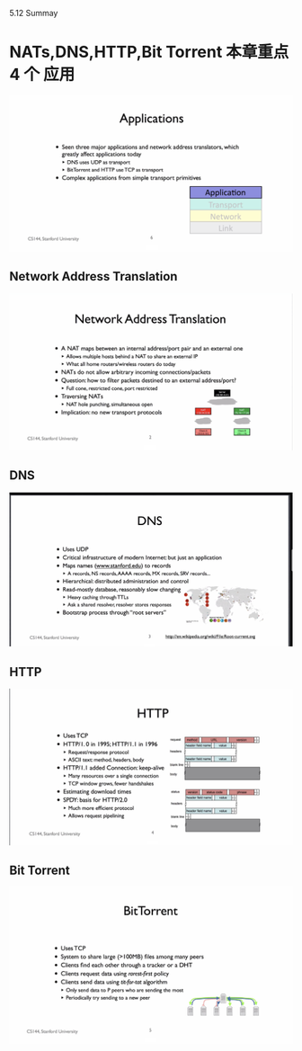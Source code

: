 5.12 Summay

# NATs,DNS,HTTP,Bit Torrent 本章重点 4 个 应用

![](./5.12%20Summay_4.png)

## Network Address Translation

![](./5.12%20Summay_0.png)

## DNS

![](./5.12%20Summay_1.png)

## HTTP

![](./5.12%20Summay_2.png)

## Bit Torrent

![](./5.12%20Summay_3.png)
